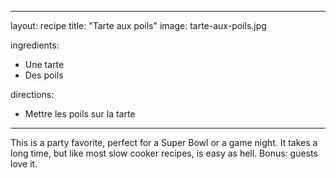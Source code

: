 ﻿---

layout: recipe
title:  "Tarte aux poils"
image: tarte-aux-poils.jpg

ingredients:
- Une tarte
- Des poils

directions:
- Mettre les poils sur la tarte

---

This is a party favorite, perfect for a Super Bowl or a game night. It takes a long time, but like most slow cooker recipes, is easy as hell. Bonus: guests love it.

